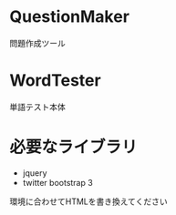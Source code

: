 # QuestionMaker #
問題作成ツール

# WordTester #
単語テスト本体

# 必要なライブラリ #
* jquery
* twitter bootstrap 3

環境に合わせてHTMLを書き換えてください

